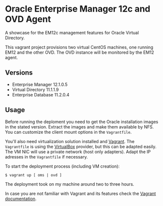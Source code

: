 Oracle Enterprise Manager 12c and OVD Agent
===========================================

A showcase for the EM12c management features for Oracle Virtual Directory.

This vagrant project provisions two virtual CentOS machines, one running 
EM12 and the other OVD.  The OVD instance will be monitored by the EM12 
agent.


## Versions

- Enterprise Manager 12.1.0.5
- Virtual Directory 11.1.1.9
- Enterprise Database 11.2.0.4

## Usage

Before running the deploment you need to get the Oracle installation
images in the stated version.  Extract the images and make them available
by NFS. You can customize the client mount options in the `Vagrantfile`.

You'll also need virtualization solution installed and
[Vagrant](https://www.vagrantup.com).  The `Vagrantfile` is using the 
[VirtualBox](https://www.virtualbox.org) provider, but this can be
adapted easily. The VM NIC will use a private network (host only
adapters). Adapt the IP adresses in the `Vagrantfile` if necessary.

To start the deployment process (including VM creation):

    $ vagrant up [ oms | ovd ]

The deployment took on my machine around two to three hours.

In case you are not familiar with Vagrant and its features check the
[Vagrant documentation](https://www.vagrantup.com/docs/index.html).

